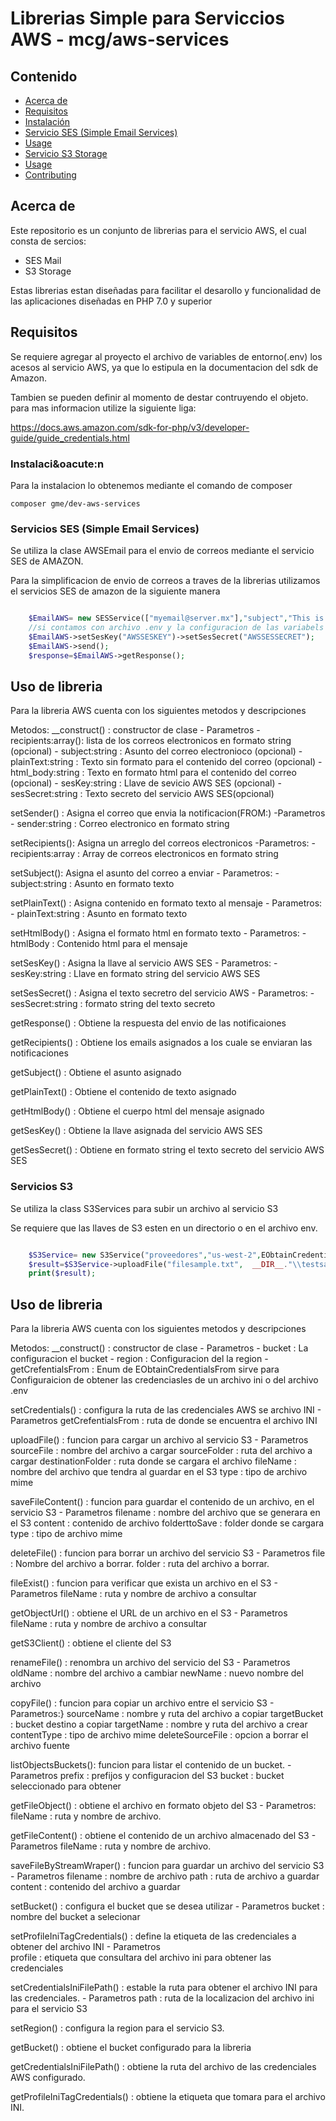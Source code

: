 # Librerias Simple para Serviccios AWS - mcg/aws-services

## Contenido

- [Acerca de](#about)
- [Requisitos](#requisitos)
- [Instalaci&oacute;n](#installing)
- [Servicio SES (Simple Email Services)](#awsses)
- [Usage](#usageMail)
- [Servicio S3 Storage](#getting_started)
- [Usage](#usageS3)
- [Contributing](../CONTRIBUTING.md)

## Acerca de  <a name = "about"></a>

Este repositorio es un conjunto de librerias para el servicio AWS, el cual consta de sercios:

- SES Mail
- S3 Storage

Estas librerias estan diseñadas para facilitar el desarollo y funcionalidad de las aplicaciones dise&ntilde;adas en PHP 7.0 y superior

## Requisitos <a name = "requisitos"></a>

Se requiere agregar al proyecto el archivo de variables de entorno(.env) los acesos al servicio AWS, ya que lo estipula en la documentacion del sdk de Amazon.

Tambien se pueden definir al momento de destar contruyendo el objeto. para mas informacion utilize la siguiente liga:

<a href="https://docs.aws.amazon.com/sdk-for-php/v3/developer-guide/guide_credentials.html">https://docs.aws.amazon.com/sdk-for-php/v3/developer-guide/guide_credentials.html</a>

### Instalaci&oacute:n <a name = "instalacion"></a>

Para la instalacion lo obtenemos mediante el comando de composer

```
composer gme/dev-aws-services

```


### Servicios SES (Simple Email Services) <a name = "awsses"></a>

Se utiliza la clase AWSEmail para el envio de correos mediante el servicio SES de AMAZON.

Para la simplificacion de envio de correos a traves de la librerias utilizamos el servicios SES de amazon de la siguiente manera

```php

    $EmailAWS= new SESService(["myemail@server.mx"],"subject","This is a plain text","here are the html document");
    //si contamos con archivo .env y la configuracion de las variabels de AWS, omitimos la siguiente linea
    $EmailAWS->setSesKey("AWSSESKEY")->setSesSecret("AWSSESSECRET");
    $EmailAWS->send();
    $response=$EmailAWS->getResponse();


```


## Uso de libreria  <a name = "usageses"></a>

Para la libreria AWS cuenta con los siguientes metodos y descripciones

Metodos:
 __construct() : constructor de clase
    - Parametros
        - recipients:array(): lista de los correos electronicos en formato string (opcional)
        - subject:string    : Asunto del correo electronioco (opcional)
        - plainText:string  : Texto sin formato para el contenido del correo (opcional)
        - html_body:string  : Texto en formato html para el contenido del correo (opcional)
        - sesKey:string     : Llave de sevicio AWS SES (opcional)
        - sesSecret:string  : Texto secreto del servicio AWS SES(opcional)

setSender() : Asigna el correo que envia la notificacion(FROM:)
    -Parametros
        - sender:string     : Correo electronico en formato string

setRecipients(): Asigna un arreglo del correos electronicos
    -Parametros:
        - recipients:array  : Array de correos electronicos en formato string

setSubject(): Asigna el asunto del correo a enviar
    - Parametros:
        - subject:string    : Asunto en formato texto

setPlainText() : Asigna contenido en formato texto al mensaje
    - Parametros:
        - plainText:string  : Asunto en formato texto

setHtmlBody() : Asigna el formato html en formato texto
    - Parametros:
        - htmlBody : Contenido html para el mensaje

setSesKey() : Asigna la llave al servicio AWS SES
    - Parametros:
        - sesKey:string  : Llave en formato string del servicio AWS SES

setSesSecret() : Asigna el texto secretro del servicio AWS 
    - Parametros:
        - sesSecret:string  : formato string del texto secreto

getResponse() : Obtiene la respuesta del envio de las notificaiones

getRecipients() : Obtiene los emails asignados a los cuale se enviaran las notificaciones

getSubject() : Obtiene el asunto asignado

getPlainText() : Obtiene el contenido de texto asignado

getHtmlBody() : Obtiene el cuerpo html del mensaje asignado

getSesKey() : Obtiene la llave asignada del servicio AWS SES

getSesSecret() : Obtiene en formato string el texto secreto del servicio AWS SES

### Servicios S3  <a name = "awss3"></a>

Se utiliza la class S3Services  para subir un archivo al servicio S3 

Se requiere que las llaves de S3 esten en un directorio o en el archivo env.

```php

    $S3Service= new S3Service("proveedores","us-west-2",EObtainCredentialsFrom::INI_FILE);            
    $result=$S3Service->uploadFile("filesample.txt",  __DIR__."\\testsamples","New Folder","samplefile.txt","text/html");
    print($result);

```
## Uso de libreria  <a name = "usageses"></a>

Para la libreria AWS cuenta con los siguientes metodos y descripciones

Metodos:
 __construct() : constructor de clase
    - Parametros
        - bucket    : La configuracion el bucket
        - region    : Configuracion del la region
        - getCrefentialsFrom    : Enum de EObtainCredentialsFrom sirve para Configuraicion de obtener las credenciasles de un archivo ini o 
                                  del archivo .env

setCredentials() : configura la ruta de las credenciales AWS se archivo INI
        - Parametros
            getCrefentialsFrom : ruta de donde se encuentra el archivo INI

uploadFile() : funcion para cargar un archivo al servicio S3
    - Parametros
            sourceFile  : nombre del archivo a cargar
            sourceFolder    : ruta del archivo a cargar
            destinationFolder   : ruta donde se cargara el archivo
            fileName    : nombre del archivo que tendra al guardar en el S3
            type    : tipo de archivo mime

saveFileContent() : funcion para guardar el contenido de un archivo, en el servicio S3
    - Parametros
            filename    : nombre del archivo que se generara en el S3
            content     : contenido de archivo
            folderttoSave   :   folder donde se cargara
            type        : tipo de archivo mime

deleteFile() : funcion para borrar un archivo del servicio S3
    - Parametros
            file : Nombre del archivo a borrar.
            folder : ruta del archivo a borrar.

fileExist() : funcion para verificar que exista un archivo en el S3
    - Parametros
        fileName : ruta y nombre de archivo a consultar

getObjectUrl() :  obtiene el URL de un archivo en el S3
    - Parametros
        fileName : ruta y nombre de archivo a consultar

getS3Client() : obtiene el cliente del S3

renameFile() : renombra un archivo del servicio del S3
    - Parametros
        oldName : nombre del archivo a cambiar
        newName : nuevo nombre del archivo

copyFile() : funcion para copiar un archivo entre el servicio S3
    - Parametros:}
        sourceName : nombre y ruta del archivo a copiar
        targetBucket : bucket destino a copiar
        targetName : nombre y ruta del archivo a crear
        contentType : tipo de archivo mime
        deleteSourceFile : opcion a borrar el archivo fuente

listObjectsBuckets():  funcion para listar el contenido de un bucket.
    - Parametros
        prefix  : prefijos y configuracion del S3
        bucket  : bucket seleccionado para obtener

getFileObject() : obtiene el archivo en formato objeto del S3
    - Parametros:
        fileName : ruta y nombre de archivo.

getFileContent() : obtiene el contenido de un archivo almacenado del S3
    - Parametros
        fileName    : ruta y nombre de archivo.

saveFileByStreamWraper() : funcion para guardar un archivo del servicio S3
    - Parametros
        filename : nombre de archivo
        path    :   ruta de archivo a guardar
        content :   contenido del archivo a guardar

setBucket() : configura el bucket que se desea utilizar
    - Parametros
        bucket : nombre del bucket a selecionar

setProfileIniTagCredentials() : define la etiqueta de las credenciales a obtener del archivo INI
    - Parametros    
        profile : etiqueta que consultara del archivo ini para obtener las credenciales

setCredentialsIniFilePath() : estable la ruta para obtener el archivo INI para las credenciales.
    - Parametros
        path : ruta de la localizacion del archivo ini para el servicio S3

setRegion() : configura la region para el servicio S3.

getBucket() : obtiene el bucket configurado para la libreria

getCredentialsIniFilePath() : obtiene la ruta del archivo de las credenciales AWS configurado.

getProfileIniTagCredentials() : obtiene la etiqueta que tomara para el archivo INI.
        
